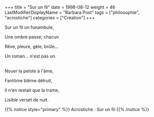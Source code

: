 +++
title = "Sur un fil"
date = 1998-08-12
weight = 46
LastModifierDisplayName = "Barbara Post"
tags = ["philosophie", "acrostiche"]
categories = ["Création"]
+++

Sur un fil un funambule,

Une ombre passe; chacun

Rêve, pleure, gèle, brûle...

Un roman... n'est pas un.

 \
Nouer la pelote à l'âme,

Fantôme blême détruit,

Il n'en restait que la trame,

Lisible verset de nuit.

{{% notice style="primary" %}}
Acrostiche : Sur un fil
{{% /notice %}}
